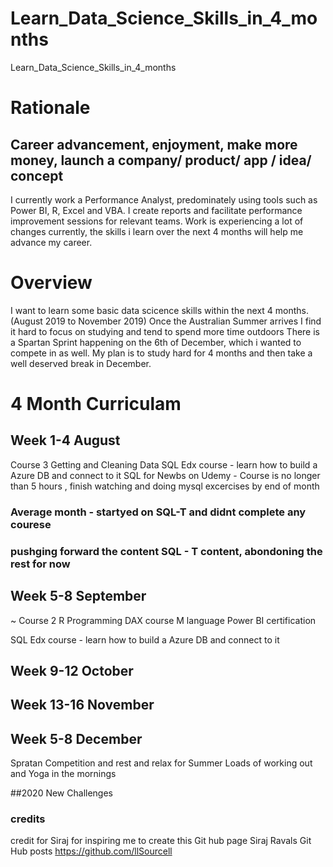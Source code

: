 


# Learn_Data_Science_Skills_in_4_months
Learn_Data_Science_Skills_in_4_months

# Rationale
## Career advancement, enjoyment, make more money, launch a company/ product/ app / idea/ concept
I currently work a Performance Analyst, predominately using tools such as Power BI, R, Excel and VBA.
I create reports and facilitate performance 
improvement sessions for relevant teams.
Work is experiencing a lot of changes currently, the skills i learn over the next 4 months will help me advance my career.

# Overview
I want to learn some basic data scicence skills within the next 4 months.(August 2019 to November 2019)
Once the Australian Summer arrives I find it hard to focus on studying and tend to spend more time outdoors
There is a Spartan Sprint happening on the 6th of December, which i wanted to compete in as well.
My plan is to study hard for 4 months and then take a well deserved break in December.

# 4 Month Curriculam
## Week 1-4 August
Course 3  Getting and Cleaning Data
SQL Edx course - learn how to build a Azure DB and connect to it
SQL for Newbs on Udemy - Course is no longer than 5 hours , finish watching and doing mysql excercises by end of month

### Average month - startyed on SQL-T and didnt complete any courese
### pushging forward the content SQL - T content, abondoning the rest for now

## Week 5-8 September
~ Course 2 R Programming
DAX course
M language
Power BI certification

SQL Edx course - learn how to build a Azure DB and connect to it

## Week 9-12 October

## Week 13-16 November

## Week 5-8 December
Spratan Competition and rest and relax for Summer
Loads of working out and Yoga in the mornings

##2020 
New Challenges

### credits
credit for Siraj for inspiring me to create this Git hub page
Siraj Ravals Git Hub posts
https://github.com/llSourcell

